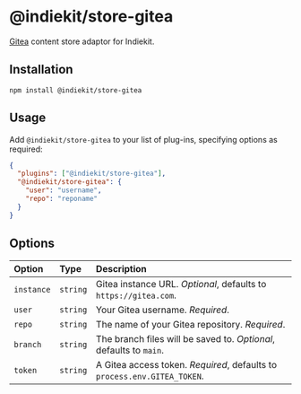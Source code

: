 # @indiekit/store-gitea

[Gitea](https://gitea.com) content store adaptor for Indiekit.

## Installation

`npm install @indiekit/store-gitea`

## Usage

Add `@indiekit/store-gitea` to your list of plug-ins, specifying options as required:

```json
{
  "plugins": ["@indiekit/store-gitea"],
  "@indiekit/store-gitea": {
    "user": "username",
    "repo": "reponame"
  }
}
```

## Options

| Option     | Type     | Description                                                              |
| :--------- | :------- | :----------------------------------------------------------------------- |
| `instance` | `string` | Gitea instance URL. _Optional_, defaults to `https://gitea.com`.         |
| `user`     | `string` | Your Gitea username. _Required_.                                         |
| `repo`     | `string` | The name of your Gitea repository. _Required_.                           |
| `branch`   | `string` | The branch files will be saved to. _Optional_, defaults to `main`.       |
| `token`    | `string` | A Gitea access token. _Required_, defaults to `process.env.GITEA_TOKEN`. |
